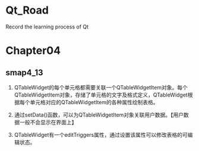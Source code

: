 # Qt_Road
Record the learning process of Qt

# Chapter04 

## smap4_13

1. QTableWidget的每个单元格都需要关联一个QTableWidgetItem对象。每个QTableWidgetItem对象，存储了单元格的文字及格式定义，QTableWidget根据每个单元格对应的QTableWidgetItem的各种属性绘制表格。

2. 通过setData()函数，可以为QTableWidgetItem对象关联用户数据。【用户数据一般不会显示在界面上】

3. QTableWidget有一个editTriggers属性，通过设置该属性可以修改表格的可编辑状态。
